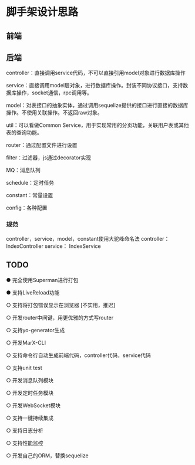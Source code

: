 # 脚手架设计思路

## 前端

## 后端

controller：直接调用service代码，不可以直接引用model对象进行数据库操作

service：直接调用model层对象，进行数据库操作。封装不同协议接口，支持数据库操作，socket通信，rpc调用等。

model：对表接口的抽象实体，通过调用sequelize提供的接口进行直接的数据库操作。不使用关联操作。不返回raw对象。

util：可以看做Common Service，用于实现常用的分页功能，关联用户表或其他表的查询功能。

router：通过配置文件进行设置

filter：过滤器，js通过decorator实现

MQ：消息队列

schedule：定时任务

constant：常量设置

config：各种配置

### 规范
controller，service，model，constant使用大驼峰命名法
controller：IndexController
service：   IndexService


## TODO

● 完全使用Superman进行打包

● 支持LiveReload功能

○ 支持将打包错误显示在浏览器 [不实用，推迟]

○ 开发router中间键，用更优雅的方式写router

○ 支持yo-generator生成

○ 开发MarX-CLI

○ 支持命令行自动生成前端代码，controller代码，service代码

○ 支持unit test

○ 开发消息队列模块

○ 开发定时任务模块

○ 开发WebSocket模块

○ 支持一键持续集成

○ 支持日志分析

○ 支持性能监控

○ 开发自己的ORM，替换sequelize
